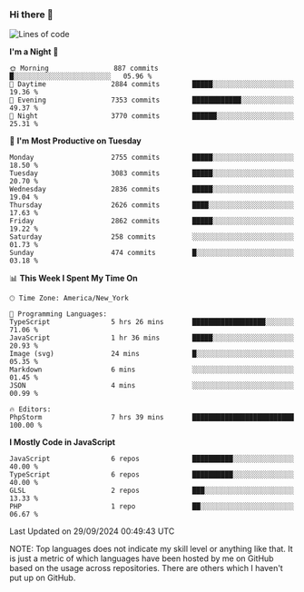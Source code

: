 ### Hi there 👋

<!--
**LynxJinxxy/LynxJinxxy** is a ✨ _special_ ✨ repository because its `README.md` (this file) appears on your GitHub profile.

Here are some ideas to get you started:

- 🔭 I’m currently working on ...
- 🌱 I’m currently learning ...
- 👯 I’m looking to collaborate on ...
- 🤔 I’m looking for help with ...
- 💬 Ask me about ...
- 📫 How to reach me: ...
- 😄 Pronouns: ...
- ⚡ Fun fact: ...
-->

<!--START_SECTION:waka-->
![Lines of code](https://img.shields.io/badge/From%20Hello%20World%20I%27ve%20Written-32.0%20million%20lines%20of%20code-blue)

**I'm a Night 🦉** 

```text
🌞 Morning                887 commits         █░░░░░░░░░░░░░░░░░░░░░░░░   05.96 % 
🌆 Daytime                2884 commits        █████░░░░░░░░░░░░░░░░░░░░   19.36 % 
🌃 Evening                7353 commits        ████████████░░░░░░░░░░░░░   49.37 % 
🌙 Night                  3770 commits        ██████░░░░░░░░░░░░░░░░░░░   25.31 % 
```
📅 **I'm Most Productive on Tuesday** 

```text
Monday                   2755 commits        █████░░░░░░░░░░░░░░░░░░░░   18.50 % 
Tuesday                  3083 commits        █████░░░░░░░░░░░░░░░░░░░░   20.70 % 
Wednesday                2836 commits        █████░░░░░░░░░░░░░░░░░░░░   19.04 % 
Thursday                 2626 commits        ████░░░░░░░░░░░░░░░░░░░░░   17.63 % 
Friday                   2862 commits        █████░░░░░░░░░░░░░░░░░░░░   19.22 % 
Saturday                 258 commits         ░░░░░░░░░░░░░░░░░░░░░░░░░   01.73 % 
Sunday                   474 commits         █░░░░░░░░░░░░░░░░░░░░░░░░   03.18 % 
```


📊 **This Week I Spent My Time On** 

```text
🕑︎ Time Zone: America/New_York

💬 Programming Languages: 
TypeScript               5 hrs 26 mins       ██████████████████░░░░░░░   71.06 % 
JavaScript               1 hr 36 mins        █████░░░░░░░░░░░░░░░░░░░░   20.93 % 
Image (svg)              24 mins             █░░░░░░░░░░░░░░░░░░░░░░░░   05.35 % 
Markdown                 6 mins              ░░░░░░░░░░░░░░░░░░░░░░░░░   01.45 % 
JSON                     4 mins              ░░░░░░░░░░░░░░░░░░░░░░░░░   00.99 % 

🔥 Editors: 
PhpStorm                 7 hrs 39 mins       █████████████████████████   100.00 % 
```

**I Mostly Code in JavaScript** 

```text
JavaScript               6 repos             ██████████░░░░░░░░░░░░░░░   40.00 % 
TypeScript               6 repos             ██████████░░░░░░░░░░░░░░░   40.00 % 
GLSL                     2 repos             ███░░░░░░░░░░░░░░░░░░░░░░   13.33 % 
PHP                      1 repo              ██░░░░░░░░░░░░░░░░░░░░░░░   06.67 % 
```




 Last Updated on 29/09/2024 00:49:43 UTC
<!--END_SECTION:waka-->
NOTE: Top languages does not indicate my skill level or anything like that. It is just a metric of which languages have been hosted by me on GitHub based on the usage across repositories. There are others which I haven't put up on GitHub.

